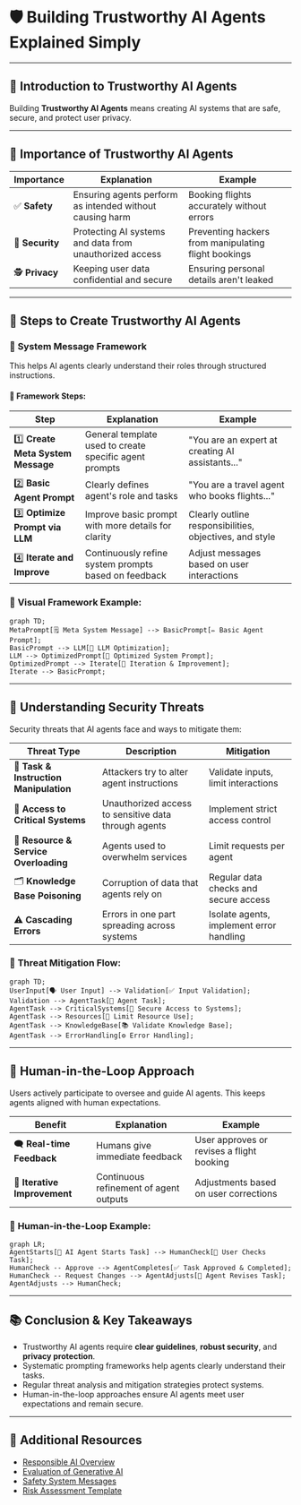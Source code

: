# 🛡️ Building Trustworthy AI Agents Explained Simply

---

## 📌 **Introduction to Trustworthy AI Agents**

Building **Trustworthy AI Agents** means creating AI systems that are safe, secure, and protect user privacy.

---

## 🎯 **Importance of Trustworthy AI Agents**

| Importance | Explanation | Example |
|---|---|---|
| ✅ **Safety** | Ensuring agents perform as intended without causing harm | Booking flights accurately without errors |
| 🔐 **Security** | Protecting AI systems and data from unauthorized access | Preventing hackers from manipulating flight bookings |
| 🕵️ **Privacy** | Keeping user data confidential and secure | Ensuring personal details aren't leaked |

---

## 🧱 **Steps to Create Trustworthy AI Agents**

### 📝 **System Message Framework**

This helps AI agents clearly understand their roles through structured instructions.

#### 📌 **Framework Steps:**

| Step | Explanation | Example |
|------|-------------|---------|
| 1️⃣ **Create Meta System Message** | General template used to create specific agent prompts | "You are an expert at creating AI assistants..." |
| 2️⃣ **Basic Agent Prompt** | Clearly defines agent's role and tasks | "You are a travel agent who books flights..." |
| 3️⃣ **Optimize Prompt via LLM** | Improve basic prompt with more details for clarity | Clearly outline responsibilities, objectives, and style |
| 4️⃣ **Iterate and Improve** | Continuously refine system prompts based on feedback | Adjust messages based on user interactions |

### 📌 **Visual Framework Example:**
```mermaid
graph TD;
MetaPrompt[🗒️ Meta System Message] --> BasicPrompt[✏️ Basic Agent Prompt];
BasicPrompt --> LLM[🤖 LLM Optimization];
LLM --> OptimizedPrompt[📑 Optimized System Prompt];
OptimizedPrompt --> Iterate[🔄 Iteration & Improvement];
Iterate --> BasicPrompt;
```

---

## 🚨 **Understanding Security Threats**

Security threats that AI agents face and ways to mitigate them:

| Threat Type | Description | Mitigation |
|---|---|---|
| 📍 **Task & Instruction Manipulation** | Attackers try to alter agent instructions | Validate inputs, limit interactions |
| 🔑 **Access to Critical Systems** | Unauthorized access to sensitive data through agents | Implement strict access control |
| 📛 **Resource & Service Overloading** | Agents used to overwhelm services | Limit requests per agent |
| 🗂️ **Knowledge Base Poisoning** | Corruption of data that agents rely on | Regular data checks and secure access |
| ⚠️ **Cascading Errors** | Errors in one part spreading across systems | Isolate agents, implement error handling |

### 📌 **Threat Mitigation Flow:**
```mermaid
graph TD;
UserInput[🗣️ User Input] --> Validation[✅ Input Validation];
Validation --> AgentTask[🤖 Agent Task];
AgentTask --> CriticalSystems[🔐 Secure Access to Systems];
AgentTask --> Resources[📌 Limit Resource Use];
AgentTask --> KnowledgeBase[📚 Validate Knowledge Base];
AgentTask --> ErrorHandling[⚙️ Error Handling];
```

---

## 🙋 **Human-in-the-Loop Approach**

Users actively participate to oversee and guide AI agents. This keeps agents aligned with human expectations.

| Benefit | Explanation | Example |
|---|---|---|
| 🗨️ **Real-time Feedback** | Humans give immediate feedback | User approves or revises a flight booking |
| 🔄 **Iterative Improvement** | Continuous refinement of agent outputs | Adjustments based on user corrections |

### 📌 **Human-in-the-Loop Example:**
```mermaid
graph LR;
AgentStarts[🤖 AI Agent Starts Task] --> HumanCheck[🙋 User Checks Task];
HumanCheck -- Approve --> AgentCompletes[✅ Task Approved & Completed];
HumanCheck -- Request Changes --> AgentAdjusts[🔄 Agent Revises Task];
AgentAdjusts --> HumanCheck;
```

---

## 📚 **Conclusion & Key Takeaways**

- Trustworthy AI agents require **clear guidelines**, **robust security**, and **privacy protection**.
- Systematic prompting frameworks help agents clearly understand their tasks.
- Regular threat analysis and mitigation strategies protect systems.
- Human-in-the-loop approaches ensure AI agents meet user expectations and remain secure.

---

## 🌟 **Additional Resources**

- [Responsible AI Overview](https://learn.microsoft.com/azure/ai-studio/responsible-use-of-ai-overview)
- [Evaluation of Generative AI](https://learn.microsoft.com/azure/ai-studio/concepts/evaluation-approach-gen-ai)
- [Safety System Messages](https://learn.microsoft.com/azure/ai-services/openai/concepts/system-message?context=%2Fazure%2Fai-studio%2Fcontext%2Fcontext&tabs=top-techniques)
- [Risk Assessment Template](https://blogs.microsoft.com/wp-content/uploads/prod/sites/5/2022/06/Microsoft-RAI-Impact-Assessment-Template.pdf?culture=en-us&country=us)